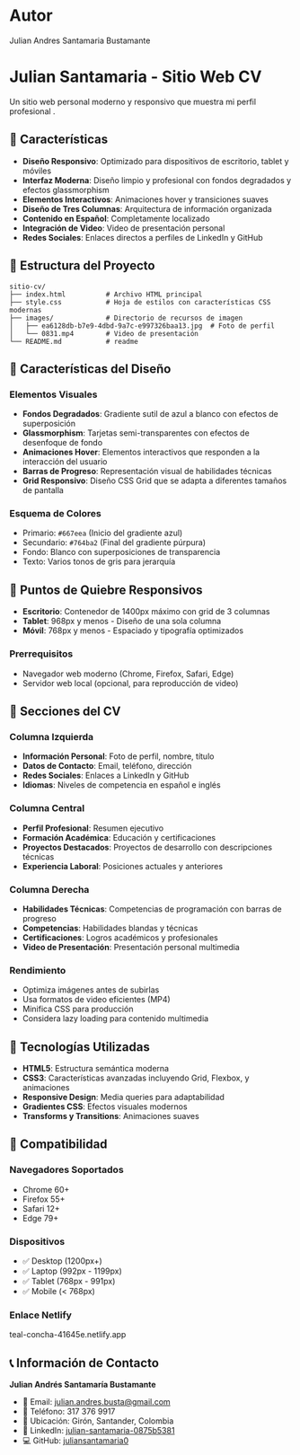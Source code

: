 # Autor

Julian Andres Santamaria Bustamante

# Julian Santamaria - Sitio Web CV

Un sitio web personal moderno y responsivo que muestra mi perfil profesional .

## 🌟 Características

- **Diseño Responsivo**: Optimizado para dispositivos de escritorio, tablet y móviles
- **Interfaz Moderna**: Diseño limpio y profesional con fondos degradados y efectos glassmorphism
- **Elementos Interactivos**: Animaciones hover y transiciones suaves
- **Diseño de Tres Columnas**: Arquitectura de información organizada
- **Contenido en Español**: Completamente localizado
- **Integración de Video**: Video de presentación personal
- **Redes Sociales**: Enlaces directos a perfiles de LinkedIn y GitHub

## 📁 Estructura del Proyecto

```
sitio-cv/
├── index.html          # Archivo HTML principal
├── style.css           # Hoja de estilos con características CSS modernas
├── images/             # Directorio de recursos de imagen
│   ├── ea6128db-b7e9-4dbd-9a7c-e997326baa13.jpg  # Foto de perfil
│   └── 0831.mp4        # Video de presentación
└── README.md           # readme
```

## 🎨 Características del Diseño

### Elementos Visuales
- **Fondos Degradados**: Gradiente sutil de azul a blanco con efectos de superposición
- **Glassmorphism**: Tarjetas semi-transparentes con efectos de desenfoque de fondo
- **Animaciones Hover**: Elementos interactivos que responden a la interacción del usuario
- **Barras de Progreso**: Representación visual de habilidades técnicas
- **Grid Responsivo**: Diseño CSS Grid que se adapta a diferentes tamaños de pantalla

### Esquema de Colores
- Primario: `#667eea` (Inicio del gradiente azul)
- Secundario: `#764ba2` (Final del gradiente púrpura)
- Fondo: Blanco con superposiciones de transparencia
- Texto: Varios tonos de gris para jerarquía

## 📱 Puntos de Quiebre Responsivos

- **Escritorio**: Contenedor de 1400px máximo con grid de 3 columnas
- **Tablet**: 968px y menos - Diseño de una sola columna
- **Móvil**: 768px y menos - Espaciado y tipografía optimizados


### Prerrequisitos
- Navegador web moderno (Chrome, Firefox, Safari, Edge)
- Servidor web local (opcional, para reproducción de video)


## 📄 Secciones del CV

### Columna Izquierda
- **Información Personal**: Foto de perfil, nombre, título
- **Datos de Contacto**: Email, teléfono, dirección
- **Redes Sociales**: Enlaces a LinkedIn y GitHub
- **Idiomas**: Niveles de competencia en español e inglés

### Columna Central
- **Perfil Profesional**: Resumen ejecutivo
- **Formación Académica**: Educación y certificaciones
- **Proyectos Destacados**: Proyectos de desarrollo con descripciones técnicas
- **Experiencia Laboral**: Posiciones actuales y anteriores

### Columna Derecha
- **Habilidades Técnicas**: Competencias de programación con barras de progreso
- **Competencias**: Habilidades blandas y técnicas
- **Certificaciones**: Logros académicos y profesionales
- **Video de Presentación**: Presentación personal multimedia


### Rendimiento
- Optimiza imágenes antes de subirlas
- Usa formatos de video eficientes (MP4)
- Minifica CSS para producción
- Considera lazy loading para contenido multimedia

## 🔧 Tecnologías Utilizadas

- **HTML5**: Estructura semántica moderna
- **CSS3**: Características avanzadas incluyendo Grid, Flexbox, y animaciones
- **Responsive Design**: Media queries para adaptabilidad
- **Gradientes CSS**: Efectos visuales modernos
- **Transforms y Transitions**: Animaciones suaves

## 📱 Compatibilidad

### Navegadores Soportados
- Chrome 60+
- Firefox 55+
- Safari 12+
- Edge 79+

### Dispositivos
- ✅ Desktop (1200px+)
- ✅ Laptop (992px - 1199px)
- ✅ Tablet (768px - 991px)
- ✅ Mobile (< 768px)

### Enlace Netlify
teal-concha-41645e.netlify.app


## 📞 Información de Contacto

**Julian Andrés Santamaría Bustamante**
- 📧 Email: julian.andres.busta@gmail.com
- 📱 Teléfono: 317 376 9917
- 📍 Ubicación: Girón, Santander, Colombia
- 💼 LinkedIn: [julian-santamaria-0875b5381](https://www.linkedin.com/in/julian-santamaria-0875b5381)
- 💻 GitHub: [juliansantamaria0](https://github.com/juliansantamaria0)

